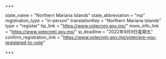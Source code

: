 +++

state_name = "Northern Mariana Islands"
state_abbreviation = "mp"
registration_type = "in-person"
translationKey = "Northern Mariana Islands"
type = "register"
hp_link = "https://www.votecnmi.gov.mp/"
more_info_link = "https://www.votecnmi.gov.mp/"
ip_deadline = "2022年9月9日星期五"
confirm_registration_link = "https://www.votecnmi.gov.mp/voter/are-you-registered-to-vote"

+++